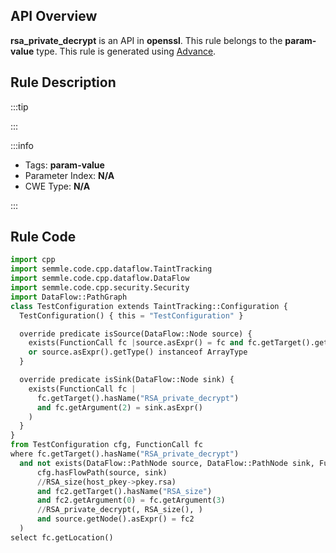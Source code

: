 ---
---


## API Overview
**rsa_private_decrypt** is an API in **openssl**. This rule belongs to the **param-value** type. This rule is generated using [Advance](../../tools/Advance).
## Rule Description

:::tip



:::

:::info

- Tags: **param-value**
- Parameter Index: **N/A**
- CWE Type: **N/A**

:::

## Rule Code
```python
import cpp
import semmle.code.cpp.dataflow.TaintTracking
import semmle.code.cpp.dataflow.DataFlow
import semmle.code.cpp.security.Security
import DataFlow::PathGraph
class TestConfiguration extends TaintTracking::Configuration {
  TestConfiguration() { this = "TestConfiguration" }

  override predicate isSource(DataFlow::Node source) {
    exists(FunctionCall fc |source.asExpr() = fc and fc.getTarget().getName().matches("%alloc%"))
    or source.asExpr().getType() instanceof ArrayType
  }

  override predicate isSink(DataFlow::Node sink) {
    exists(FunctionCall fc |
      fc.getTarget().hasName("RSA_private_decrypt")
      and fc.getArgument(2) = sink.asExpr()
    )
  }
}
from TestConfiguration cfg, FunctionCall fc
where fc.getTarget().hasName("RSA_private_decrypt")
  and not exists(DataFlow::PathNode source, DataFlow::PathNode sink, FunctionCall fc2|
      cfg.hasFlowPath(source, sink)
      //RSA_size(host_pkey->pkey.rsa)
      and fc2.getTarget().hasName("RSA_size")
      and fc2.getArgument(0) = fc.getArgument(3)
      //RSA_private_decrypt(, RSA_size(), )
      and source.getNode().asExpr() = fc2
  )
select fc.getLocation()
```